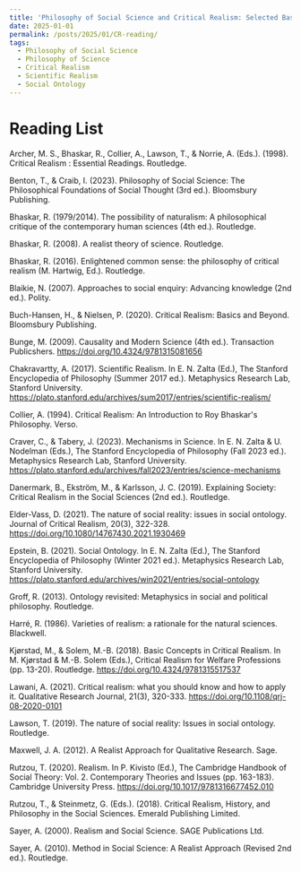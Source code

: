 ```yaml
---
title: 'Philosophy of Social Science and Critical Realism: Selected Basic Readings'
date: 2025-01-01
permalink: /posts/2025/01/CR-reading/
tags:
  - Philosophy of Social Science
  - Philosophy of Science
  - Critical Realism
  - Scientific Realism
  - Social Ontology
---
```


Reading List
======
Archer, M. S., Bhaskar, R., Collier, A., Lawson, T., & Norrie, A. (Eds.). (1998). Critical Realism : Essential Readings. Routledge. 

Benton, T., & Craib, I. (2023). Philosophy of Social Science: The Philosophical Foundations of Social Thought (3rd ed.). Bloomsbury Publishing. 

Bhaskar, R. (1979/2014). The possibility of naturalism: A philosophical critique of the contemporary human sciences (4th ed.). Routledge. 

Bhaskar, R. (2008). A realist theory of science. Routledge. 

Bhaskar, R. (2016). Enlightened common sense: the philosophy of critical realism (M. Hartwig, Ed.). Routledge. 

Blaikie, N. (2007). Approaches to social enquiry: Advancing knowledge (2nd ed.). Polity. 

Buch-Hansen, H., & Nielsen, P. (2020). Critical Realism: Basics and Beyond. Bloomsbury Publishing. 

Bunge, M. (2009). Causality and Modern Science (4th ed.). Transaction Publicshers. https://doi.org/10.4324/9781315081656 

Chakravartty, A. (2017). Scientific Realism. In E. N. Zalta (Ed.), The Stanford Encyclopedia of Philosophy (Summer 2017 ed.). Metaphysics Research Lab, Stanford University. https://plato.stanford.edu/archives/sum2017/entries/scientific-realism/ 

Collier, A. (1994). Critical Realism: An Introduction to Roy Bhaskar's Philosophy. Verso. 

Craver, C., & Tabery, J. (2023). Mechanisms in Science. In E. N. Zalta & U. Nodelman (Eds.), The Stanford Encyclopedia of Philosophy (Fall 2023 ed.). Metaphysics Research Lab, Stanford University. https://plato.stanford.edu/archives/fall2023/entries/science-mechanisms 

Danermark, B., Ekström, M., & Karlsson, J. C. (2019). Explaining Society: Critical Realism in the Social Sciences (2nd ed.). Routledge. 

Elder-Vass, D. (2021). The nature of social reality: issues in social ontology. Journal of Critical Realism, 20(3), 322-328. https://doi.org/10.1080/14767430.2021.1930469 

Epstein, B. (2021). Social Ontology. In E. N. Zalta (Ed.), The Stanford Encyclopedia of Philosophy (Winter 2021 ed.). Metaphysics Research Lab, Stanford University. https://plato.stanford.edu/archives/win2021/entries/social-ontology 

Groff, R. (2013). Ontology revisited: Metaphysics in social and political philosophy. Routledge. 

Harré, R. (1986). Varieties of realism: a rationale for the natural sciences. Blackwell. 

Kjørstad, M., & Solem, M.-B. (2018). Basic Concepts in Critical Realism. In M. Kjørstad & M.-B. Solem (Eds.), Critical Realism for Welfare Professions (pp. 13-20). Routledge. https://doi.org/10.4324/9781315517537 

Lawani, A. (2021). Critical realism: what you should know and how to apply it. Qualitative Research Journal, 21(3), 320-333. https://doi.org/10.1108/qrj-08-2020-0101 

Lawson, T. (2019). The nature of social reality: Issues in social ontology. Routledge. 

Maxwell, J. A. (2012). A Realist Approach for Qualitative Research. Sage. 

Rutzou, T. (2020). Realism. In P. Kivisto (Ed.), The Cambridge Handbook of Social Theory: Vol. 2. Contemporary Theories and Issues (pp. 163-183). Cambridge University Press. https://doi.org/10.1017/9781316677452.010 

Rutzou, T., & Steinmetz, G. (Eds.). (2018). Critical Realism, History, and Philosophy in the Social Sciences. Emerald Publishing Limited. 

Sayer, A. (2000). Realism and Social Science. SAGE Publications Ltd. 

Sayer, A. (2010). Method in Social Science: A Realist Approach (Revised 2nd ed.). Routledge. 

